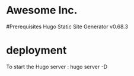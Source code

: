 # Awesome Inc.
#Prerequisites
Hugo Static Site Generator v0.68.3
# deployment
To start the Hugo server : hugo server -D

